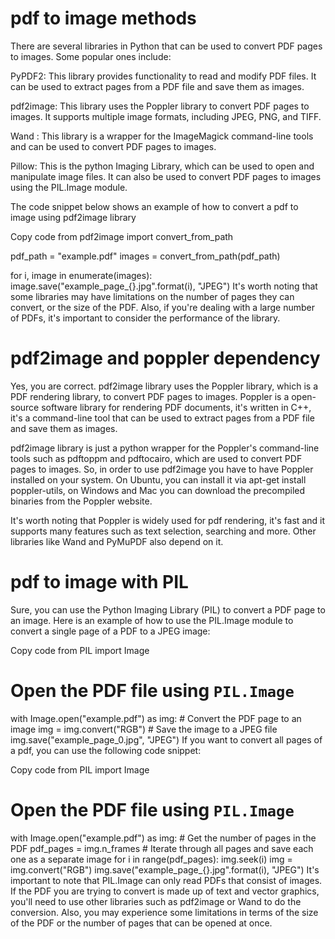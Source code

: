 # pdf to image methods
There are several libraries in Python that can be used to convert PDF pages to images. Some popular ones include:

PyPDF2: This library provides functionality to read and modify PDF files. It can be used to extract pages from a PDF file and save them as images.

pdf2image: This library uses the Poppler library to convert PDF pages to images. It supports multiple image formats, including JPEG, PNG, and TIFF.

Wand : This library is a wrapper for the ImageMagick command-line tools and can be used to convert PDF pages to images.

Pillow: This is the python Imaging Library, which can be used to open and manipulate image files. It can also be used to convert PDF pages to images using the PIL.Image module.

The code snippet below shows an example of how to convert a pdf to image using pdf2image library

Copy code
from pdf2image import convert_from_path

pdf_path = "example.pdf"
images = convert_from_path(pdf_path)

for i, image in enumerate(images):
    image.save("example_page_{}.jpg".format(i), "JPEG")
It's worth noting that some libraries may have limitations on the number of pages they can convert, or the size of the PDF. Also, if you're dealing with a large number of PDFs, it's important to consider the performance of the library.


# pdf2image and poppler dependency

Yes, you are correct. pdf2image library uses the Poppler library, which is a PDF rendering library, to convert PDF pages to images. Poppler is a open-source software library for rendering PDF documents, it's written in C++, it's a command-line tool that can be used to extract pages from a PDF file and save them as images.

pdf2image library is just a python wrapper for the Poppler's command-line tools such as pdftoppm and pdftocairo, which are used to convert PDF pages to images. So, in order to use pdf2image you have to have Poppler installed on your system. On Ubuntu, you can install it via apt-get install poppler-utils, on Windows and Mac you can download the precompiled binaries from the Poppler website.

It's worth noting that Poppler is widely used for pdf rendering, it's fast and it supports many features such as text selection, searching and more. Other libraries like Wand and PyMuPDF also depend on it.



# pdf to image with PIL

Sure, you can use the Python Imaging Library (PIL) to convert a PDF page to an image. Here is an example of how to use the PIL.Image module to convert a single page of a PDF to a JPEG image:

Copy code
from PIL import Image

# Open the PDF file using `PIL.Image`
with Image.open("example.pdf") as img:
    # Convert the PDF page to an image
    img = img.convert("RGB")
    # Save the image to a JPEG file
    img.save("example_page_0.jpg", "JPEG")
If you want to convert all pages of a pdf, you can use the following code snippet:

Copy code
from PIL import Image

# Open the PDF file using `PIL.Image`
with Image.open("example.pdf") as img:
    # Get the number of pages in the PDF
    pdf_pages = img.n_frames
    # Iterate through all pages and save each one as a separate image
    for i in range(pdf_pages):
        img.seek(i)
        img = img.convert("RGB")
        img.save("example_page_{}.jpg".format(i), "JPEG")
It's important to note that PIL.Image can only read PDFs that consist of images. If the PDF you are trying to convert is made up of text and vector graphics, you'll need to use other libraries such as pdf2image or Wand to do the conversion. Also, you may experience some limitations in terms of the size of the PDF or the number of pages that can be opened at once.


